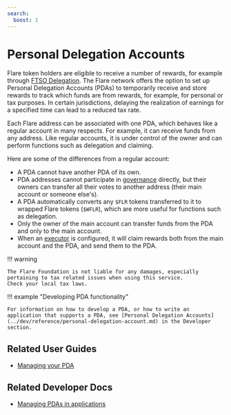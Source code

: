 ```yaml
---
search:
  boost: 1
---
```


# Personal Delegation Accounts

Flare token holders are eligible to receive a number of rewards, for example through [FTSO Delegation](./ftso.md#delegation).
The Flare network offers the option to set up Personal Delegation Accounts (PDAs) to temporarily receive and store rewards to track which funds are from rewards, for example, for personal or tax purposes.
In certain jurisdictions, delaying the realization of earnings for a specified time can lead to a reduced tax rate.

Each Flare address can be associated with one PDA, which behaves like a regular account in many respects.
For example, it can receive funds from any address.
Like regular accounts, it is under control of the owner and can perform functions such as delegation and claiming.

Here are some of the differences from a regular account:

* A PDA cannot have another PDA of its own.
* PDA addresses cannot participate in [governance](./governance.md) directly, but their owners can transfer all their votes to another address (their main account or someone else's).
* A PDA automatically converts any `$FLR` tokens transferred to it to wrapped Flare tokens (`$WFLR`), which are more useful for functions such as delegation.
* Only the owner of the main account can transfer funds from the PDA and only to the main account.
* When an [executor](./automatic-claiming.md) is configured, it will claim rewards both from the main account and the PDA, and send them to the PDA.

!!! warning

    The Flare Foundation is not liable for any damages, especially pertaining to tax related issues when using this service.
    Check your local tax laws.

!!! example "Developing PDA functionality"

    For information on how to develop a PDA, or how to write an application that supports a PDA, see [Personal Delegation Accounts](../dev/reference/personal-delegation-account.md) in the Developer section.

## Related User Guides

* [Managing your PDA](../user/personal-delegation-account.md)

## Related Developer Docs

* [Managing PDAs in applications](../dev/reference/personal-delegation-account.md)
